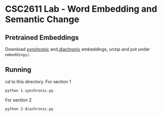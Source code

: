 # CSC2611 Lab - Word Embedding and Semantic Change
## Pretrained Embeddings
Download [synchronic](https://code.google.com/archive/p/word2vec/) and[ diachronic](https://q.utoronto.ca/courses/283703/files/22230353?wrap=1) embeddings, unzip and put under `embeddings/`.

## Running
cd to this directory. For section 1
```bash
python 1.synchronic.py
```
For section 2
```bash
python 2.diachronic.py
```
